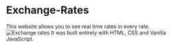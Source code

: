 
# Exchange-Rates
This website allows you to see real time rates in every rate.
![Exchange rates](https://user-images.githubusercontent.com/73238164/119280498-1ac7e400-bc08-11eb-80e2-9dd3d92c82f9.png)
It was built entirely with HTML, CSS and Vanilla JavaScript.
